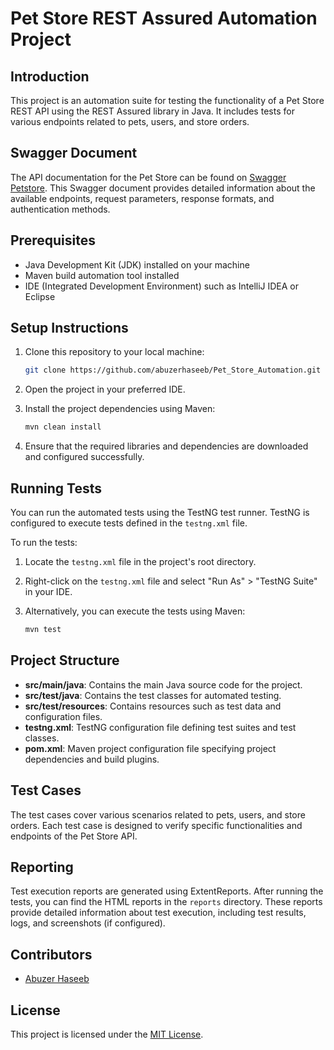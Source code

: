 # Pet Store REST Assured Automation Project

## Introduction

This project is an automation suite for testing the functionality of a Pet Store REST API using the REST Assured library in Java. It includes tests for various endpoints related to pets, users, and store orders.

## Swagger Document

The API documentation for the Pet Store can be found on [Swagger Petstore](https://petstore.swagger.io/). This Swagger document provides detailed information about the available endpoints, request parameters, response formats, and authentication methods.

## Prerequisites

- Java Development Kit (JDK) installed on your machine
- Maven build automation tool installed
- IDE (Integrated Development Environment) such as IntelliJ IDEA or Eclipse

## Setup Instructions

1. Clone this repository to your local machine:

    ```bash
    git clone https://github.com/abuzerhaseeb/Pet_Store_Automation.git
    ```

2. Open the project in your preferred IDE.

3. Install the project dependencies using Maven:

    ```bash
    mvn clean install
    ```

4. Ensure that the required libraries and dependencies are downloaded and configured successfully.

## Running Tests

You can run the automated tests using the TestNG test runner. TestNG is configured to execute tests defined in the `testng.xml` file.

To run the tests:

1. Locate the `testng.xml` file in the project's root directory.

2. Right-click on the `testng.xml` file and select "Run As" > "TestNG Suite" in your IDE.

3. Alternatively, you can execute the tests using Maven:

    ```bash
    mvn test
    ```

## Project Structure

- **src/main/java**: Contains the main Java source code for the project.
- **src/test/java**: Contains the test classes for automated testing.
- **src/test/resources**: Contains resources such as test data and configuration files.
- **testng.xml**: TestNG configuration file defining test suites and test classes.
- **pom.xml**: Maven project configuration file specifying project dependencies and build plugins.

## Test Cases

The test cases cover various scenarios related to pets, users, and store orders. Each test case is designed to verify specific functionalities and endpoints of the Pet Store API.

## Reporting

Test execution reports are generated using ExtentReports. After running the tests, you can find the HTML reports in the `reports` directory. These reports provide detailed information about test execution, including test results, logs, and screenshots (if configured).

## Contributors

- [Abuzer Haseeb](https://github.com/abuzerhaseeb)

## License

This project is licensed under the [MIT License](LICENSE).
